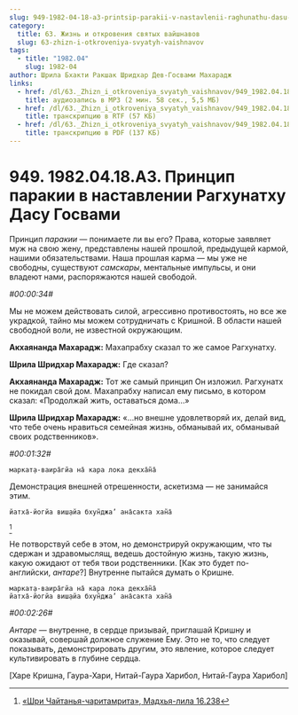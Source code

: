 ```yaml
---
slug: 949-1982-04-18-a3-printsip-parakii-v-nastavlenii-raghunathu-dasu-gosvami
category:
  title: 63. Жизнь и откровения святых вайшнавов
  slug: 63-zhizn-i-otkroveniya-svyatyh-vaishnavov
tags:
  - title: "1982.04"
    slug: 1982-04
author: Шрила Бхакти Ракшак Шридхар Дев-Госвами Махарадж
links:
  - href: /dl/63._Zhizn_i_otkroveniya_svyatyh_vaishnavov/949_1982.04.18.A3_SridharMj_Princip_parakii_v_nastavlenii_Raghunathu_Dasu_Gosvami.mp3
    title: аудиозапись в MP3 (2 мин. 58 сек., 5,5 МБ)
  - href: /dl/63._Zhizn_i_otkroveniya_svyatyh_vaishnavov/949_1982.04.18.A3_SridharMj_Princip_parakii_v_nastavlenii_Raghunathu_Dasu_Gosvami.rtf
    title: транскрипцию в RTF (57 КБ)
  - href: /dl/63._Zhizn_i_otkroveniya_svyatyh_vaishnavov/949_1982.04.18.A3_SridharMj_Princip_parakii_v_nastavlenii_Raghunathu_Dasu_Gosvami.pdf
    title: транскрипцию в PDF (137 КБ)
---
```


# 949. 1982.04.18.A3. Принцип паракии в наставлении Рагхунатху Дасу Госвами

Принцип *паракии* — понимаете ли вы его? Права, которые заявляет муж на свою жену, представлены нашей прошлой, предыдущей кармой, нашими обязательствами. Наша прошлая карма — мы уже не свободны, существуют *самскары*, ментальные импульсы, и они владеют нами, распоряжаются нашей свободой.

*#00:00:34#*

Мы не можем действовать силой, агрессивно противостоять, но все же украдкой, тайно мы можем сотрудничать с Кришной. В области нашей свободной воли, не известной окружающим.

**Акхаянанда Махарадж:** Махапрабху сказал то же самое Рагхунатху.

**Шрила Шридхар Махарадж:** Где сказал?

**Акхаянанда Махарадж:** Тот же самый принцип Он изложил. Рагхунатх не покидал свой дом. Махапрабху написал ему письмо, в котором сказал: «Продолжай жить, оставаться дома…»

**Шрила Шридхар Махарадж:** «…но внешне удовлетворяй их, делай вид, что тебе очень нравиться семейная жизнь, обманывай их, обманывай своих родственников».

*#00:01:32#*

    маркат̣а-ваира̄гйа на̄ кара лока декха̄н̃а̄

Демонстрация внешней отрешенности, аскетизма — не занимайся этим.

    йатха̄-йогйа виш̣айа бхун̃джа’ ана̄сакта хан̃а̄
[^_ftn1]

Не потворствуй себе в этом, но демонстрируй окружающим, что ты сдержан и здравомыслящ, ведешь достойную жизнь, такую жизнь, какую ожидают от тебя твои родственники. [Как это будет по-английски, *антаре*?] Внутренне пытайся думать о Кришне.

    маркат̣а-ваира̄гйа на̄ кара лока декха̄н̃а̄
    йатха̄-йогйа виш̣айа бхун̃джа’ ана̄сакта хан̃а̄

*#00:02:26#*

*Антаре* — внутренне, в сердце призывай, приглашай Кришну и оказывай, совершай должное служение Ему. Это не то, что следует показывать, демонстрировать другим, это явление, которое следует культивировать в глубине сердца.

[Харе Кришна, Гаура-Хари, Нитай-Гаура Харибол, Нитай-Гаура Харибол]



[^_ftn1]: [«Шри Чайтанья-чаритамрита», Мадхья-лила 16.238](../notes/shri-chajtanya-charitamrita-madhya-lila/shri-chajtanya-charitamrita-madhya-lila-16-238.md)
